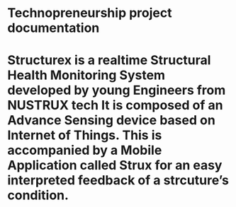 # Technopreneurship project documentation
# Structurex is a realtime Structural Health Monitoring System developed by young Engineers from NUSTRUX tech It is composed of an Advance Sensing device based on Internet of Things. This is accompanied by a Mobile Application called Strux for an easy interpreted feedback of a strcuture’s condition.
